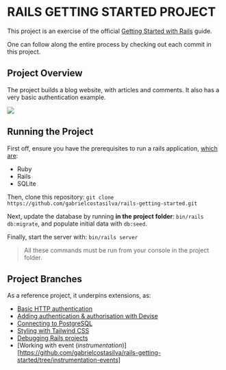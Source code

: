 # RAILS GETTING STARTED PROJECT
This project is an exercise of the official [Getting Started with Rails](https://guides.rubyonrails.org/getting_started.html) guide.

One can follow along the entire process by checking out each commit in this project.

## Project Overview
The project builds a blog website, with articles and comments. It also has a very basic authentication example.

<img src="getting-started.gif" />

## Running the Project
First off, ensure you have the prerequisites to run a rails application, [which are](https://guides.rubyonrails.org/getting_started.html#creating-a-new-rails-project-installing-rails):
- Ruby
- Rails
- SQLite

Then, clone this repository: `git clone https://github.com/gabrielcostasilva/rails-getting-started.git`

Next, update the database by running **in the project folder**: `bin/rails db:migrate`, and populate initial data with `db:seed`.

Finally, start the server with: `bin/rails server`

> All these commands must be run from your console in the project folder.

## Project Branches

As a reference project, it underpins extensions, as:

- [Basic HTTP authentication](https://github.com/gabrielcostasilva/rails-getting-started/tree/basic-auth)
- [Adding authentication & authorisation with Devise](https://github.com/gabrielcostasilva/rails-getting-started/tree/auth-devise)
- [Connecting to PostgreSQL](https://github.com/gabrielcostasilva/rails-getting-started/tree/postgres)
- [Styling with Tailwind CSS](https://github.com/gabrielcostasilva/rails-getting-started/tree/tailwind)
- [Debugging Rails projects](https://github.com/gabrielcostasilva/rails-getting-started/tree/debugging)
- [Working with event (_instrumentation_)][https://github.com/gabrielcostasilva/rails-getting-started/tree/instrumentation-events]
